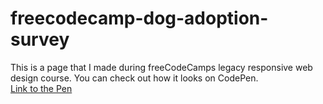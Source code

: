 # freecodecamp-dog-adoption-survey
This is a page that I made during freeCodeCamps legacy responsive web design course.
You can check out how it looks on CodePen.<br>
<a href="https://codepen.io/bej-d-vid/pen/KKNyYdN"> Link to the Pen </a>
